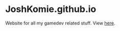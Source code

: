 # JoshKomie.github.io

Website for all my gamedev related stuff. View [here](http://joshkomie.github.io.).
